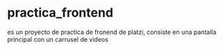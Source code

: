 # practica_frontend

es un proyecto de practica de fronend de platzi, consiste en una pantalla principal con un carrusel de videos
